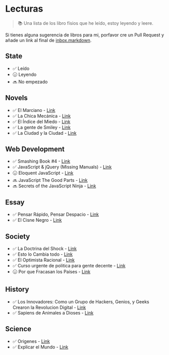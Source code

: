 # Lecturas

> :books: Una lista de los libro físios que he leído, estoy leyendo y leere.

Si tienes alguna sugerencia de libros para mi, porfavor cre un Pull Request y añade un link al final de [inbox.markdown](https://github.com/BalbuenaJuan/Books/blob/master/inbox.markdown).

## State

- :white_check_mark: Leído
- :clock630: Leyendo
- :soon: No empezado

## Novels

- :white_check_mark: El Marciano - [Link](http://www.amazon.com/Martian-Novel-Andy-Weir/dp/0804139024/ref=tmm_hrd_swatch_0?_encoding=UTF8&qid=1458993845&sr=8-2)
- :white_check_mark: La Chica Mecánica - [Link](http://www.amazon.com/Windup-Girl-Paolo-Bacigalupi/dp/1597801577/ref=tmm_hrd_swatch_0?_encoding=UTF8&qid=1458993930&sr=1-1)
- :white_check_mark: El Índice del Miedo - [Link](http://www.amazon.com/Fear-Index-Robert-Harris/dp/0307948110/ref=tmm_pap_swatch_0?_encoding=UTF8&qid=1458994005&sr=1-1)
- :white_check_mark: La gente de Smiley - [Link](http://www.amazon.com/Smileys-People-George-Smiley-Novel/dp/014311977X/ref=sr_1_1?s=books&ie=UTF8&qid=1458994121&sr=1-1&keywords=The+Smiley+people)
- :white_check_mark: La Ciudad y la Ciudad - [Link](http://www.amazon.com/City-Random-House-Readers-Circle/dp/034549752X/ref=sr_1_1?s=books&ie=UTF8&qid=1458994170&sr=1-1&keywords=the+city+and+the+city)

## Web Development

- :white_check_mark: Smashing Book #4 - [Link](https://shop.smashingmagazine.com/products/smashing-book-4-ebooks)
- :white_check_mark: JavaScript & jQuery (Missing Manuals) - [Link](http://www.amazon.com/JavaScript-jQuery-Missing-Manual-Manuals/dp/1491947071/ref=sr_1_1?ie=UTF8&qid=1458994376&sr=8-1&keywords=javascript+and+jquery+the+missing+manual)
- :clock630: Eloquent JavaScript - [Link](http://www.amazon.com/Eloquent-JavaScript-Modern-Introduction-Programming/dp/1593275846/ref=sr_1_1?s=books&ie=UTF8&qid=1458994409&sr=1-1&keywords=eloquent+javascript)
- :soon: JavaScript The Good Parts - [Link](http://www.amazon.com/JavaScript-Good-Parts-Douglas-Crockford/dp/0596517742/ref=sr_1_1?s=books&ie=UTF8&qid=1458994450&sr=1-1&keywords=javascript+the+good+parts)
- :soon: Secrets of the JavaScript Ninja - [Link](http://www.amazon.com/Secrets-JavaScript-Ninja-John-Resig/dp/1617292850/ref=sr_1_1?s=books&ie=UTF8&qid=1458994488&sr=1-1&keywords=ninja+javascript)

## Essay

- :white_check_mark: Pensar Rápido, Pensar Despacio - [Link](http://www.amazon.com/Thinking-Fast-Slow-Daniel-Kahneman/dp/0374275637/ref=tmm_hrd_swatch_0?_encoding=UTF8&qid=1458994704&sr=1-1)
- :white_check_mark: El Cisne Negro - [Link](http://www.amazon.com/Black-Swan-Impact-Improbable-Incerto/dp/1400063515/ref=tmm_hrd_swatch_0?_encoding=UTF8&qid=1458994745&sr=1-1)

## Society

- :white_check_mark: La Doctrina del Shock - [Link](http://www.amazon.com/Shock-Doctrine-Rise-Disaster-Capitalism/dp/0312427999/ref=sr_1_1?s=books&ie=UTF8&qid=1459159525&sr=1-1&keywords=the+shock+doctrine)
- :white_check_mark: Esto lo Cambia todo - [Link](http://www.amazon.com/This-Changes-Everything-Capitalism-Climate/dp/1451697384/ref=tmm_hrd_swatch_0?_encoding=UTF8&qid=1459159588&sr=1-1)
- :white_check_mark: El Optimista Racional - [Link](http://www.amazon.com/Rational-Optimist-How-Prosperity-Evolves/dp/006145205X/ref=tmm_hrd_swatch_0?_encoding=UTF8&qid=1459159624&sr=1-1)
- :white_check_mark: Curso urgente de politica para gente decente - [Link](http://www.amazon.com/Curso-urgente-tica-gente-decente/dp/8432220817/ref=tmm_pap_swatch_0?_encoding=UTF8&qid=1459159656&sr=1-1)
- :clock630: Por que Fracasan los Países - [Link](http://www.amazon.com/Why-Nations-Fail-Origins-Prosperity/dp/0307719219/ref=tmm_hrd_swatch_0?_encoding=UTF8&qid=1459159699&sr=1-1)

## History
- :white_check_mark: Los Innovadores: Como un Grupo de Hackers, Genios, y Geeks Crearon la Revolucion Digital - [Link](http://www.amazon.com/Innovators-Hackers-Geniuses-Created-Revolution/dp/147670869X/ref=tmm_hrd_swatch_0?_encoding=UTF8&qid=1459159792&sr=1-1)
- :white_check_mark: Sapiens de Animales a Dioses - [Link](http://www.amazon.com/Sapiens-Humankind-Yuval-Noah-Harari/dp/0062316095/ref=sr_1_1?s=books&ie=UTF8&qid=1459159838&sr=1-1&keywords=Sapiens+a+Brief+History+of+Humanity)

## Science

- :white_check_mark: Origenes - [Link](http://www.amazon.com/Origins-Fourteen-Billion-Cosmic-Evolution/dp/0393350398/ref=sr_1_sc_1?ie=UTF8&qid=1459018126&sr=8-1-spell&keywords=origins+neyl)
- :white_check_mark: Explicar el Mundo - [Link](http://www.amazon.com/Explain-World-Discovery-Modern-Science/dp/0062346652/ref=mt_hardcover?_encoding=UTF8&me=)
